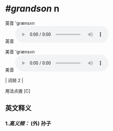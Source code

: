 # ***\#grandson*** n
英音 'ɡrænsʌn  
英音
<audio src="./media/grandson-B.aac" controls="controls"></audio>

美音 'ɡrænsʌn  
美音
<audio src="./media/grandson.aac" controls="controls"></audio>



| 词频 2 |  

用法点拨  [C]

英文释义
---
### 1.*高义频：* **(外) 孙子**  


